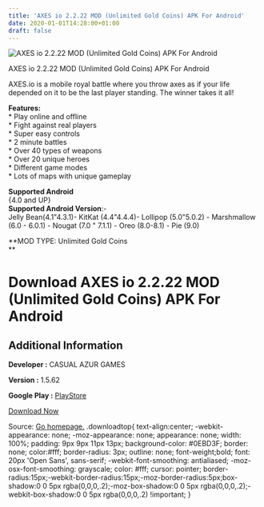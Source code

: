 ```yaml
---
title: 'AXES io 2.2.22 MOD (Unlimited Gold Coins) APK For Android'
date: 2020-01-01T14:28:00+01:00
draft: false
---
```


![AXES io 2.2.22 MOD (Unlimited Gold Coins) APK For Android](https://f3i7p7f4.stackpathcdn.com/wp-content/themes/APK-Home-Latest-123/images/noapk.png "AXES io 2.2.22 MOD (Unlimited Gold Coins) APK For Android")

  

AXES io 2.2.22 MOD (Unlimited Gold Coins) APK For Android

AXES.io is a mobile royal battle where you throw axes as if your life depended on it to be the last player standing. The winner takes it all!

**Features:**  
\* Play online and offline  
\* Fight against real players  
\* Super easy controls  
\* 2 minute battles  
\* Over 40 types of weapons  
\* Over 20 unique heroes  
\* Different game modes  
\* Lots of maps with unique gameplay

**Supported Android**  
{4.0 and UP}  
**Supported Android Version**:-  
Jelly Bean(4.1"4.3.1)- KitKat (4.4"4.4.4)- Lollipop (5.0"5.0.2) - Marshmallow (6.0 - 6.0.1) - Nougat (7.0 " 7.1.1) - Oreo (8.0-8.1) - Pie (9.0)

**MOD TYPE: Unlimited Gold Coins  
**

Download AXES io 2.2.22 MOD (Unlimited Gold Coins) APK For Android
==================================================================

Additional Information
----------------------

**Developer :** CASUAL AZUR GAMES

**Version :** 1.5.62

**Google Play :** [PlayStore](https://play.google.com/store/apps/details?id=com.yuriychechulin.throwio)

  

[Download Now](https://store4app.co/post/axes-io-2-2-22-mod-unlimited-gold-coins-apk-for-android_1577883803)

  
Source: [Go homepage.](https://store4app.co/post/axes-io-2-2-22-mod-unlimited-gold-coins-apk-for-android_1577883803) .downloadtop{ text-align:center; -webkit-appearance: none; -moz-appearance: none; appearance: none; width: 100%; padding: 9px 9px 11px 13px; background-color: #0EBD3F; border: none; color:#fff; border-radius: 3px; outline: none; font-weight;bold; font: 20px 'Open Sans', sans-serif; -webkit-font-smoothing: antialiased; -moz-osx-font-smoothing: grayscale; color: #fff; cursor: pointer; border-radius:15px;-webkit-border-radius:15px;-moz-border-radius:5px;box-shadow:0 0 5px rgba(0,0,0,.2);-moz-box-shadow:0 0 5px rgba(0,0,0,.2);-webkit-box-shadow:0 0 5px rgba(0,0,0,.2) !important; }